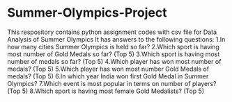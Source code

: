 # Summer-Olympics-Project
This respository contains python assignment codes with csv file for Data Analysis of Summer Olympics It has answers to the following questions:  1.In how many cities Summer Olympics is held so far?  2.Which sport is having most number of Gold Medals so far? (Top 5)  3.Which sport is having most number of medals so far? (Top 5)  4.Which player has won most number of medals? (Top 5)  5.Which player has won most number Gold Medals of medals? (Top 5)  6.In which year India won first Gold Medal in Summer Olympics?  7.Which event is most popular in terms on number of players? (Top 5)  8.Which sport is having most female Gold Medalists? (Top 5)
